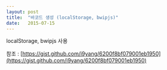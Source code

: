 ```yaml
---
layout: post
title:  "바코드 생성 (localStorage, bwipjs)"
date:   2015-07-15
---
```


localStorage, bwipjs 사용

참조 : [https://gist.github.com/i9yang/6200f8bf079001eb1950](https://gist.github.com/i9yang/6200f8bf079001eb1950)
